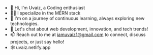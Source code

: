 - 👋 Hi, I’m Uvaiz, a Coding enthusiast
- 👨‍💻 I specialize in the MERN stack
- 🚀 I'm on a journey of continuous learning, always exploring new technologies.
- 💬 Let's chat about web development, innovation, and tech trends!
- 📫 Reach out to me at iamuvaiz1@gmail.com to connect, discuss projects, or just say hello!
- 🕸️ uvaiz.netlify.app
<!---
gr8uvaiz/gr8uvaiz is a ✨ special ✨ repository because its `README.md` (this file) appears on your GitHub profile.
You can click the Preview link to take a look at your changes.
--->

